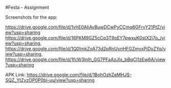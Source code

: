 #Festa - Assignment

Screenshots for the app:

https://drive.google.com/file/d/1vhE0AIiAvBuwDCwPyCCmq6GFrvY21PtZ/view?usp=sharing
https://drive.google.com/file/d/16PKM9GZ5cCq3T9oEY7pwxuK0stX2i7o_/view?usp=sharing, 
https://drive.google.com/file/d/1Q0ImkZoA73d2pRnUynHFGZmyxPiDyZYq/view?usp=sharing, 
https://drive.google.com/file/d/1fcW3lnIh_GG7PFaAzJIx_bBqCI1zEw6A/view?usp=sharing

APK Link:
https://drive.google.com/file/d/1BohOzhZeMHJS-SQZ_YtZyzOP0P0bi-uu/view?usp=sharing
